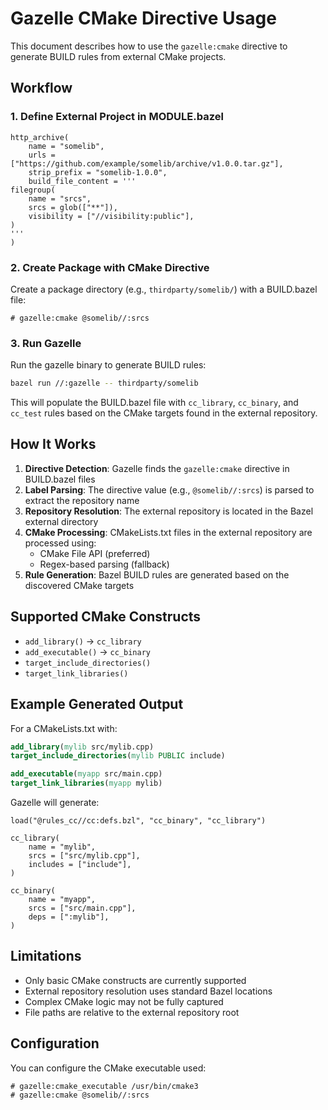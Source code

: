 # Gazelle CMake Directive Usage

This document describes how to use the `gazelle:cmake` directive to generate BUILD rules from external CMake projects.

## Workflow

### 1. Define External Project in MODULE.bazel

```starlark
http_archive(
    name = "somelib",
    urls = ["https://github.com/example/somelib/archive/v1.0.0.tar.gz"],
    strip_prefix = "somelib-1.0.0",
    build_file_content = '''
filegroup(
    name = "srcs",
    srcs = glob(["**"]),
    visibility = ["//visibility:public"],
)
'''
)
```

### 2. Create Package with CMake Directive

Create a package directory (e.g., `thirdparty/somelib/`) with a BUILD.bazel file:

```starlark
# gazelle:cmake @somelib//:srcs
```

### 3. Run Gazelle

Run the gazelle binary to generate BUILD rules:

```bash
bazel run //:gazelle -- thirdparty/somelib
```

This will populate the BUILD.bazel file with `cc_library`, `cc_binary`, and `cc_test` rules based on the CMake targets found in the external repository.

## How It Works

1. **Directive Detection**: Gazelle finds the `gazelle:cmake` directive in BUILD.bazel files
2. **Label Parsing**: The directive value (e.g., `@somelib//:srcs`) is parsed to extract the repository name
3. **Repository Resolution**: The external repository is located in the Bazel external directory
4. **CMake Processing**: CMakeLists.txt files in the external repository are processed using:
   - CMake File API (preferred)
   - Regex-based parsing (fallback)
5. **Rule Generation**: Bazel BUILD rules are generated based on the discovered CMake targets

## Supported CMake Constructs

- `add_library()` → `cc_library`
- `add_executable()` → `cc_binary`
- `target_include_directories()`
- `target_link_libraries()`

## Example Generated Output

For a CMakeLists.txt with:
```cmake
add_library(mylib src/mylib.cpp)
target_include_directories(mylib PUBLIC include)

add_executable(myapp src/main.cpp)
target_link_libraries(myapp mylib)
```

Gazelle will generate:
```starlark
load("@rules_cc//cc:defs.bzl", "cc_binary", "cc_library")

cc_library(
    name = "mylib",
    srcs = ["src/mylib.cpp"],
    includes = ["include"],
)

cc_binary(
    name = "myapp", 
    srcs = ["src/main.cpp"],
    deps = [":mylib"],
)
```

## Limitations

- Only basic CMake constructs are currently supported
- External repository resolution uses standard Bazel locations
- Complex CMake logic may not be fully captured
- File paths are relative to the external repository root

## Configuration

You can configure the CMake executable used:

```starlark
# gazelle:cmake_executable /usr/bin/cmake3
# gazelle:cmake @somelib//:srcs
```